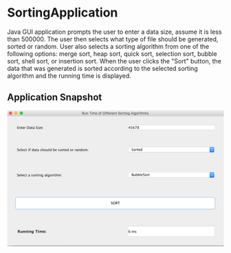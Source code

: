 # SortingApplication
Java GUI application prompts the user to enter a data size, assume it is less than 500000. The user then selects what type of file should be 
generated, sorted or random. User also selects a sorting algorithm from one of the following options: merge sort, heap sort, quick sort, selection 
sort, bubble sort, shell sort, or insertion sort. When the user clicks the "Sort" button, the data that was generated is sorted according to the 
selected sorting algorithm and the running time is displayed.

## Application Snapshot

![Alt text](Sort.png)

